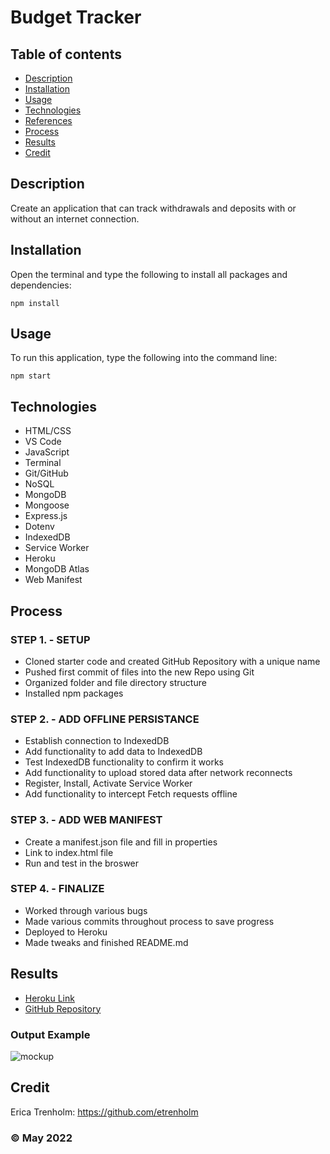 # Budget Tracker

## Table of contents
* [Description](#description)
* [Installation](#installation)
* [Usage](#usage)
* [Technologies](#technologies)
* [References](#references)
* [Process](#process)
* [Results](#results)
* [Credit](#credit)

## Description
Create an application that can track withdrawals and deposits with or without an internet connection.

## Installation
Open the terminal and type the following to install all packages and dependencies:
```
npm install
```

## Usage
To run this application, type the following into the command line:

```
npm start
``` 

## Technologies
* HTML/CSS
* VS Code
* JavaScript
* Terminal
* Git/GitHub
* NoSQL
* MongoDB
* Mongoose
* Express.js
* Dotenv
* IndexedDB
* Service Worker
* Heroku
* MongoDB Atlas
* Web Manifest

## Process
### STEP 1. - SETUP
* Cloned starter code and created GitHub Repository with a unique name
* Pushed first commit of files into the new Repo using Git
* Organized folder and file directory structure
* Installed npm packages

### STEP 2. - ADD OFFLINE PERSISTANCE
* Establish connection to IndexedDB
* Add functionality to add data to IndexedDB
* Test IndexedDB functionality to confirm it works
* Add functionality to upload stored data after network reconnects
* Register, Install, Activate Service Worker
* Add functionality to intercept Fetch requests offline

### STEP 3. - ADD WEB MANIFEST
* Create a manifest.json file and fill in properties
* Link to index.html file
* Run and test in the broswer

### STEP 4. - FINALIZE
* Worked through various bugs
* Made various commits throughout process to save progress
* Deployed to Heroku
* Made tweaks and finished README.md

## Results
* [Heroku Link]()
* [GitHub Repository](https://github.com/etrenholm/budget-tracker)

### Output Example
![mockup]()

## Credit
Erica Trenholm: https://github.com/etrenholm

### ©️ May 2022